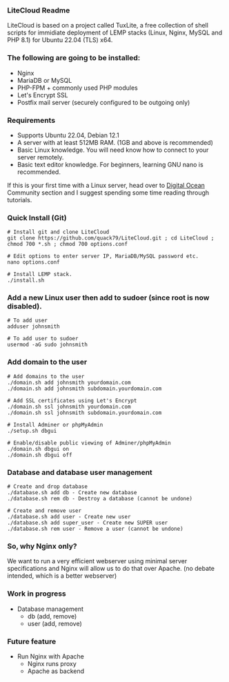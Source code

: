 ### LiteCloud Readme

LiteCloud is based on a project called TuxLite, a free collection of shell scripts for immidiate deployment of LEMP stacks (Linux, Nginx, MySQL and PHP 8.1) for Ubuntu 22.04 (TLS) x64.

### The following are going to be installed:

-   Nginx
-   MariaDB or MySQL
-   PHP-FPM + commonly used PHP modules
-   Let's Encrypt SSL
-   Postfix mail server (securely configured to be outgoing only)

### Requirements

-   Supports Ubuntu 22.04, Debian 12.1
-   A server with at least 512MB RAM. (1GB and above is recommended)
-   Basic Linux knowledge. You will need know how to connect to your server remotely.
-   Basic text editor knowledge. For beginners, learning GNU nano is recommended.

If this is your first time with a Linux server, head over to [Digital Ocean](https://m.do.co/c/1eb2baff1acd) Community section and I suggest spending some time reading through tutorials.

### Quick Install (Git)

    # Install git and clone LiteCloud
    git clone https://github.com/quack79/LiteCloud.git ; cd LiteCloud ; chmod 700 *.sh ; chmod 700 options.conf

    # Edit options to enter server IP, MariaDB/MySQL password etc.
    nano options.conf

    # Install LEMP stack.
    ./install.sh

### Add a new Linux user then add to sudoer (since root is now disabled).

    # To add user
    adduser johnsmith

    # To add user to sudoer
    usermod -aG sudo johnsmith

### Add domain to the user

    # Add domains to the user
    ./domain.sh add johnsmith yourdomain.com
    ./domain.sh add johnsmith subdomain.yourdomain.com

    # Add SSL certificates using Let's Encrypt
    ./domain.sh ssl johnsmith yourdomain.com
    ./domain.sh ssl johnsmith subdomain.yourdomain.com

    # Install Adminer or phpMyAdmin
    ./setup.sh dbgui

    # Enable/disable public viewing of Adminer/phpMyAdmin
    ./domain.sh dbgui on
    ./domain.sh dbgui off

### Database and database user management

    # Create and drop database
    ./database.sh add db - Create new database
    ./database.sh rem db - Destroy a database (cannot be undone)

    # Create and remove user
    ./database.sh add user - Create new user
    ./database.sh add super_user - Create new SUPER user
    ./database.sh rem user - Remove a user (cannot be undone)

### So, why Nginx only?

We want to run a very efficient webserver using minimal server specifications and Nginx will allow us to do that over Apache. (no debate intended, which is a better webserver)

### Work in progress

- Database management
    + db (add, remove)
    + user (add, remove)

### Future feature

- Run Nginx with Apache
    + Nginx runs proxy
    + Apache as backend
